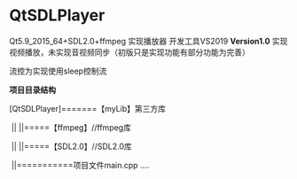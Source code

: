 # QtSDLPlayer

Qt5.9_2015_64+SDL2.0+ffmpeg 实现播放器
开发工具VS2019 
**Version1.0**
实现视频播放，未实现音视频同步（初版只是实现功能有部分功能为完善）

流控为实现使用sleep控制流

**项目目录结构**

[QtSDLPlayer]=======【myLib】第三方库

​                              ||              ||=====【ffmpeg】//ffmpeg库

​                              ||              ||=====【SDL2.0】//SDL2.0库

​                              ||===========项目文件main.cpp ....
